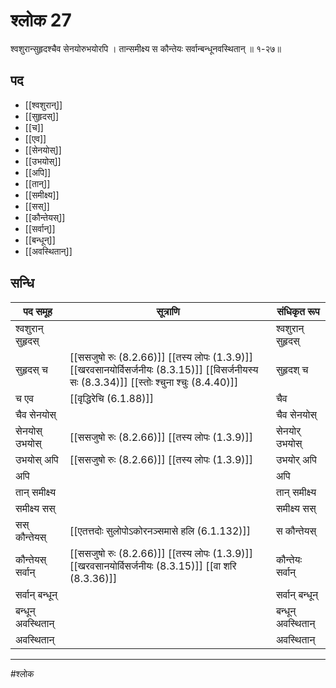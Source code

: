 # श्लोक 27

श्वशुरान्सुहृदश्चैव सेनयोरुभयोरपि ।
तान्समीक्ष्य स कौन्तेयः सर्वान्बन्धूनवस्थितान् ॥ १-२७॥


## पद 

- [[श्वशुरान्]]
- [[सुहृदस्]]
- [[च]]
- [[एव]]
- [[सेनयोस्]]
- [[उभयोस्]]
- [[अपि]]
- [[तान्]]
- [[समीक्ष्य]]
- [[सस्]]
- [[कौन्तेयस्]]
- [[सर्वान्]]
- [[बन्धून्]]
- [[अवस्थितान्]]

## सन्धि

| पद समूह | सूत्राणि | संधिकृत रूप |
| ----- | ----- | ----- |
| श्वशुरान् सुहृदस् |  | श्वशुरान् सुहृदस् |
| सुहृदस् च |  [[ससजुषो रुः (8.2.66)]] [[तस्य लोपः (1.3.9)]] [[खरवसानयोर्विसर्जनीयः (8.3.15)]] [[विसर्जनीयस्य सः (8.3.34)]] [[स्तोः श्चुना श्चुः (8.4.40)]] | सुहृदश् च |
| च एव |  [[वृद्धिरेचि (6.1.88)]] | चैव |
| चैव सेनयोस् |  | चैव सेनयोस् |
| सेनयोस् उभयोस् |  [[ससजुषो रुः (8.2.66)]] [[तस्य लोपः (1.3.9)]] | सेनयोर् उभयोस् |
| उभयोस् अपि |  [[ससजुषो रुः (8.2.66)]] [[तस्य लोपः (1.3.9)]] | उभयोर् अपि |
| अपि |  | अपि |
| तान् समीक्ष्य |  | तान् समीक्ष्य |
| समीक्ष्य सस् |  | समीक्ष्य सस् |
| सस् कौन्तेयस् |  [[एतत्तदोः सुलोपोऽकोरनञ्समासे हलि (6.1.132)]] | स कौन्तेयस् |
| कौन्तेयस् सर्वान् |  [[ससजुषो रुः (8.2.66)]] [[तस्य लोपः (1.3.9)]] [[खरवसानयोर्विसर्जनीयः (8.3.15)]] [[वा शरि (8.3.36)]] | कौन्तेयः सर्वान् |
| सर्वान् बन्धून् |  | सर्वान् बन्धून् |
| बन्धून् अवस्थितान् |  | बन्धून् अवस्थितान् |
| अवस्थितान् |  | अवस्थितान् |


---

#श्लोक